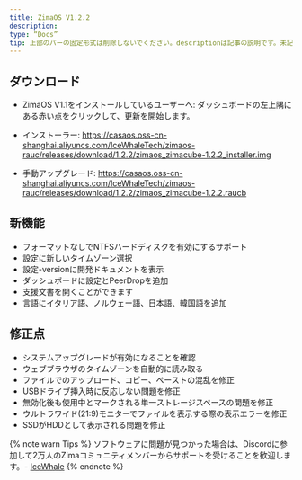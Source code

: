 ```yaml
---
title: ZimaOS V1.2.2
description:
type: “Docs”
tip: 上部のバーの固定形式は削除しないでください。descriptionは記事の説明です。未記入の場合は、内容の最初の段落のテキストが切り取られます。
---
```

## ダウンロード
- ZimaOS V1.1をインストールしているユーザーへ:
ダッシュボードの左上隅にある赤い点をクリックして、更新を開始します。

- インストーラー:
https://casaos.oss-cn-shanghai.aliyuncs.com/IceWhaleTech/zimaos-rauc/releases/download/1.2.2/zimaos_zimacube-1.2.2_installer.img

- 手動アップグレード:
https://casaos.oss-cn-shanghai.aliyuncs.com/IceWhaleTech/zimaos-rauc/releases/download/1.2.2/zimaos_zimacube-1.2.2.raucb
## 新機能
* フォーマットなしでNTFSハードディスクを有効にするサポート
* 設定に新しいタイムゾーン選択
* 設定-versionに開発ドキュメントを表示
* ダッシュボードに設定とPeerDropを追加
* 支援文書を開くことができます
* 言語にイタリア語、ノルウェー語、日本語、韓国語を追加

## 修正点
* システムアップグレードが有効になることを確認
* ウェブブラウザのタイムゾーンを自動的に読み取る
* ファイルでのアップロード、コピー、ペーストの混乱を修正
* USBドライブ挿入時に反応しない問題を修正
* 無効化後も使用中とマークされる単一ストレージスペースの問題を修正
* ウルトラワイド(21:9)モニターでファイルを表示する際の表示エラーを修正
* SSDがHDDとして表示される問題を修正


{% note warn Tips %}
ソフトウェアに問題が見つかった場合は、Discordに参加して2万人のZimaコミュニティメンバーからサポートを受けることを歓迎します。- [IceWhale](https://discord.com/invite/f9nzbmpMtU)
{% endnote %}